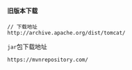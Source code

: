 #### 旧版本下载

```
// 下载地址
http://archive.apache.org/dist/tomcat/
```

`jar`包下载地址

```
https://mvnrepository.com/
```

